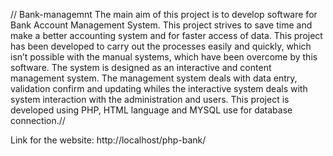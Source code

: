 // Bank-managemnt
The main aim of this project is to develop software for Bank Account Management System. This project strives to save time and make a better accounting system and for faster access of data. This project has been developed to carry out the processes easily and quickly, which isn’t possible with the manual systems, which have been overcome by this software. The system is designed as an interactive and content management system.
The management system deals with data entry, validation confirm and updating whiles the interactive system deals with system interaction with the administration and users. This project is developed using PHP, HTML language and MYSQL use for database connection.//

Link for the website: http://localhost/php-bank/
